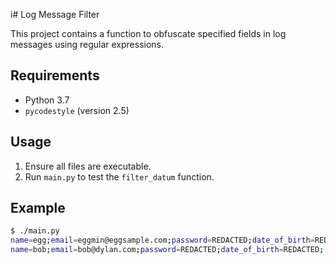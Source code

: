 i# Log Message Filter

This project contains a function to obfuscate specified fields in log messages using regular expressions.

## Requirements
- Python 3.7
- `pycodestyle` (version 2.5)

## Usage
1. Ensure all files are executable.
2. Run `main.py` to test the `filter_datum` function.

## Example
```bash
$ ./main.py
name=egg;email=eggmin@eggsample.com;password=REDACTED;date_of_birth=REDACTED;
name=bob;email=bob@dylan.com;password=REDACTED;date_of_birth=REDACTED;
